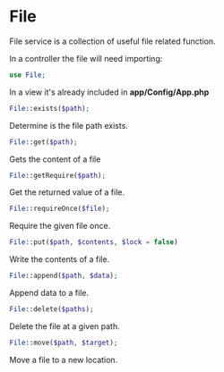 # File

File service is a collection of useful file related function.

In a controller the file will need importing: 

```php
use File;
```

In a view it's already included in **app/Config/App.php**

```php
File::exists($path);
```

Determine is the file path exists.

```php
File::get($path);
```

Gets the content of a file

```php
File::getRequire($path);
```

Get the returned value of a file.

```php
File::requireOnce($file);
```

Require the given file once.

```php
File::put($path, $contents, $lock = false)
```

Write the contents of a file.


```php
File::append($path, $data);
```

Append data to a file.

```php
File::delete($paths);
```

Delete the file at a given path.

```php
File::move($path, $target);
```

Move a file to a new location.

